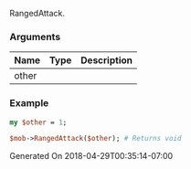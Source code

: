 RangedAttack.
### Arguments
**Name**|**Type**|**Description**
:---|:---|:---
other||

### Example

```perl
my $other = 1;

$mob->RangedAttack($other); # Returns void
```


Generated On 2018-04-29T00:35:14-07:00